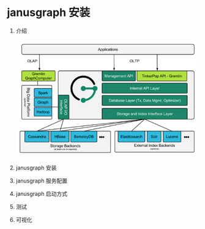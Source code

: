 # janusgraph 安装

1. 介绍

   ![体系结构图](images/体系结构图.png)

2. janusgraph 安装

3. janusgraph 服务配置

4. janusgraph 启动方式

5. 测试

6. 可视化

